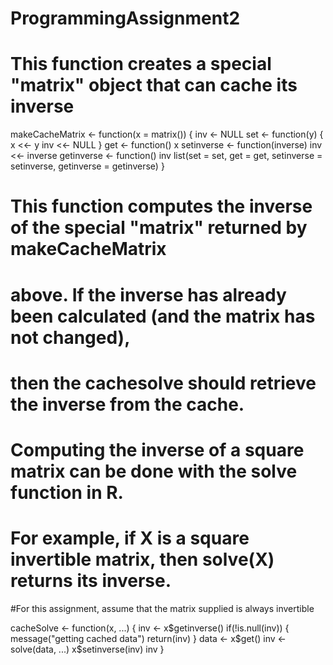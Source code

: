 # ProgrammingAssignment2
#  This function creates a special "matrix" object that can cache its inverse
makeCacheMatrix <- function(x = matrix()) {
            inv <- NULL
            set <- function(y) {
                      x <<- y
                      inv <<- NULL
                  }
            get <- function() x
            setinverse <- function(inverse) inv <<- inverse
            getinverse <- function() inv
            list(set = set, get = get,
                                            setinverse = setinverse,
                                            getinverse = getinverse)
}


# This function computes the inverse of the special "matrix" returned by makeCacheMatrix 
# above. If the inverse has already been calculated (and the matrix has not changed), 
# then the cachesolve should retrieve the inverse from the cache.
# Computing the inverse of a square matrix can be done with the solve function in R. 
# For example, if X is a square invertible matrix, then solve(X) returns its inverse.

#For this assignment, assume that the matrix supplied is always invertible

cacheSolve <- function(x, ...) {
                 inv <- x$getinverse()
                 if(!is.null(inv)) {
                               message("getting cached data")
                               return(inv)
                           }
                 data <- x$get()
                 inv <- solve(data, ...)
                 x$setinverse(inv)
                 inv
             }

